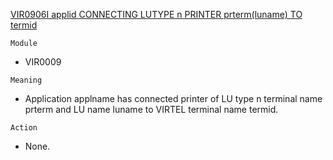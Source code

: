 [VIR0906I applid CONNECTING LUTYPE n PRINTER prterm(luname) TO termid](https://virtel.readthedocs.io/en/latest/manuals/virtel/Virtel459MG/messages.html?highlight=VIR0906I#VIR0906I)

`Module`
- VIR0009

`Meaning`
- Application applname has connected printer of LU type n terminal name prterm and LU name luname to VIRTEL terminal name termid.

`Action`
- None.
